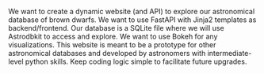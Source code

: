 We want to create a dynamic website (and API) to explore our astronomical database of brown dwarfs. We want to use FastAPI with Jinja2 templates as backend/frontend. Our database is a SQLite file where we will use Astrodbkit to access and explore. We want to use Bokeh for any visualizations. This website is meant to be a prototype for other astronomical databases and developed by astronomers with intermediate-level python skills. Keep coding logic simple to facilitate future upgrades.